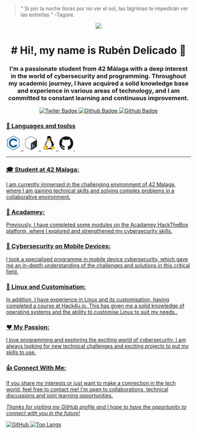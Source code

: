   > “ Si por la noche lloras por no ver el sol, las lágrimas te impedirán ver las estrellas ” -Tagore.
<div id="header" align="center" >
  <img src="https://media.giphy.com/media/v1.Y2lkPTc5MGI3NjExb2dkZm50eWNjdzM1eHBxMmg1ZWpsM252MWdreWJxNWJtZm4ycGRvMiZlcD12MV9pbnRlcm5hbF9naWZfYnlfaWQmY3Q9Zw/xT9IgzoKnwFNmISR8I/giphy.gif" width="200" />
  <h1 align="center"># Hi!, my name is Rubén Delicado 👋</h1>
  <h3 align="center">
 I'm a passionate student from 42 Málaga with a deep interest in the world of cybersecurity and programming. Throughout my academic journey, I have acquired a solid knowledge base and experience in various areas of technology, and I am committed to constant learning and continuous improvement.</h3>
</div>

<div id="badges" align="center">
  <a href="https://twitter.com/rdelicad" target"_blank">
    <img src="https://img.shields.io/twitter/follow/rdelicad"
      alt="Twiter Badge" />
  </a>
  <a href="https://github.com/rdelicad" target"_blank">
    <img src="https://img.shields.io/github/followers/rdelicad?logo=github"
      alt="Github Badge" />
  </a>
  <a href="https://github.com/rdelicad" target"_blank">
    <img src="https://img.shields.io/youtube/channel/subscribers/UC43kHX-biTvCPpgX7xkKakQ"
      alt="Github Badge" />
</div>
<div align="left">
  <h3>🔨 Languages and toolss</h3>
  <div>
    <img src="https://github.com/devicons/devicon/blob/master/icons/c/c-line.svg" title="HTML5" alt="HTL" width="40" height="40"/>&nbsp;
    <img src="https://github.com/devicons/devicon/blob/master/icons/bash/bash-plain.svg" title="HTML5" alt="HTL" width="40" height="40"/>&nbsp;
    <img src="https://github.com/devicons/devicon/blob/master/icons/linux/linux-original.svg" title="HTML5" alt="HTL" width="40" height="40"/>&nbsp;
    <img src="https://github.com/devicons/devicon/blob/master/icons/github/github-original.svg" title="HTML5" alt="HTL" width="40" height="40"/>&nbsp;
  </div>

---
### 🎓  Student at 42 Malaga:
I am currently immersed in the challenging environment of 42 Malaga, where I am gaining technical skills and solving complex problems in a collaborative environment.

### 💼 Acadamey: 
Previously, I have completed some modules on the Acadamey HackTheBox platform, where I explored and strengthened my cybersecurity skills.

### 📱 Cybersecurity on Mobile Devices: 
I took a specialised programme in mobile device cybersecurity, which gave me an in-depth understanding of the challenges and solutions in this critical field.

### 🐧 Linux and Customisation:  
In addition, I have experience in Linux and its customisation, having completed a course at Hack4u.io. This has given me a solid knowledge of operating systems and the ability to customise Linux to suit my needs..

### ❤️ My Passion:
I love programming and exploring the exciting world of cybersecurity. I am always looking for new technical challenges and exciting projects to put my skills to use.

### 👍 Connect With Me:
If you share my interests or just want to make a connection in the tech world, feel free to contact me! I'm open to collaborations, technical discussions and joint learning opportunities.

*Thanks for visiting my GitHub profile and I hope to have the opportunity to connect with you in the future!*

![GitHub](https://github-readme-stats.vercel.app/api?username=rdelicad&show_icons=true&theme=radical)
[![Top Langs](https://github-readme-stats.vercel.app/api/top-langs/?username=rdelicad)](https://github.com/anuraghazra/github-readme-stats)



 
